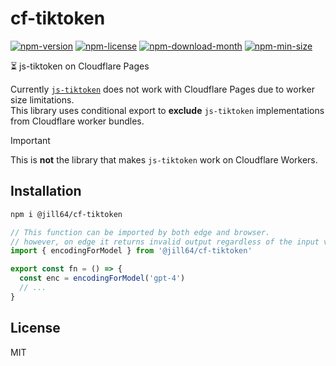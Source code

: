 <!----- BEGIN GHOST DOCS HEADER ----->

# cf-tiktoken

<!----- BEGIN GHOST DOCS BADGES -----><a href="https://npmjs.com/package/@jill64/cf-tiktoken"><img src="https://img.shields.io/npm/v/@jill64/cf-tiktoken" alt="npm-version" /></a> <a href="https://npmjs.com/package/@jill64/cf-tiktoken"><img src="https://img.shields.io/npm/l/@jill64/cf-tiktoken" alt="npm-license" /></a> <a href="https://npmjs.com/package/@jill64/cf-tiktoken"><img src="https://img.shields.io/npm/dm/@jill64/cf-tiktoken" alt="npm-download-month" /></a> <a href="https://npmjs.com/package/@jill64/cf-tiktoken"><img src="https://img.shields.io/bundlephobia/min/@jill64/cf-tiktoken" alt="npm-min-size" /></a><!----- END GHOST DOCS BADGES ----->

⏳ js-tiktoken on Cloudflare Pages

<!----- END GHOST DOCS HEADER ----->

Currently [`js-tiktoken`](https://github.com/dqbd/tiktoken/tree/main/js) does not work with Cloudflare Pages due to worker size limitations.  
This library uses conditional export to **exclude** `js-tiktoken` implementations from Cloudflare worker bundles.

> [!IMPORTANT]
> This is **not** the library that makes `js-tiktoken` work on Cloudflare Workers.

## Installation

```sh
npm i @jill64/cf-tiktoken
```

```js
// This function can be imported by both edge and browser.
// however, on edge it returns invalid output regardless of the input value.
import { encodingForModel } from '@jill64/cf-tiktoken'

export const fn = () => {
  const enc = encodingForModel('gpt-4')
  // ...
}
```

<!----- BEGIN GHOST DOCS FOOTER ----->

## License

MIT

<!----- END GHOST DOCS FOOTER ----->
